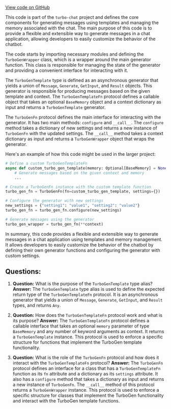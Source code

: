 [View code on GitHub](https://github.com/creatorrr/turbo-chat/blob/master/turbo_chat/types/generators.py)

This code is part of the `turbo-chat` project and defines the core components for generating messages using templates and managing the memory associated with the chat. The main purpose of this code is to provide a flexible and extensible way to generate messages in a chat application, allowing developers to easily customize the behavior of the chatbot.

The code starts by importing necessary modules and defining the `TurboGenWrapper` class, which is a wrapper around the main generator function. This class is responsible for managing the state of the generator and providing a convenient interface for interacting with it.

The `TurboGenTemplate` type is defined as an asynchronous generator that yields a union of `Message`, `Generate`, `GetInput`, and `Result` objects. This generator is responsible for producing messages based on the given template and context. The `TurboGenTemplateFn` protocol defines a callable object that takes an optional `BaseMemory` object and a context dictionary as input and returns a `TurboGenTemplate` generator.

The `TurboGenFn` protocol defines the main interface for interacting with the generator. It has two main methods: `configure` and `__call__`. The `configure` method takes a dictionary of new settings and returns a new instance of `TurboGenFn` with the updated settings. The `__call__` method takes a context dictionary as input and returns a `TurboGenWrapper` object that wraps the generator.

Here's an example of how this code might be used in the larger project:

```python
# Define a custom TurboGenTemplateFn
async def custom_turbo_gen_template(memory: Optional[BaseMemory] = None, **context) -> TurboGenTemplate:
    # Generate messages based on the given context and memory
    ...

# Create a TurboGenFn instance with the custom template function
turbo_gen_fn = TurboGenFn(fn=custom_turbo_gen_template, settings={})

# Configure the generator with new settings
new_settings = {"setting1": "value1", "setting2": "value2"}
turbo_gen_fn = turbo_gen_fn.configure(new_settings)

# Generate messages using the generator
turbo_gen_wrapper = turbo_gen_fn(**context)
```

In summary, this code provides a flexible and extensible way to generate messages in a chat application using templates and memory management. It allows developers to easily customize the behavior of the chatbot by defining their own generator functions and configuring the generator with custom settings.
## Questions: 
 1. **Question:** What is the purpose of the `TurboGenTemplate` type alias?
   **Answer:** The `TurboGenTemplate` type alias is used to define the expected return type of the `TurboGenTemplateFn` protocol. It is an asynchronous generator that yields a union of `Message`, `Generate`, `GetInput`, and `Result` types, and returns `Any`.

2. **Question:** How does the `TurboGenTemplateFn` protocol work and what is its purpose?
   **Answer:** The `TurboGenTemplateFn` protocol defines a callable interface that takes an optional `memory` parameter of type `BaseMemory` and any number of keyword arguments as context. It returns a `TurboGenTemplate` instance. This protocol is used to enforce a specific structure for functions that implement the TurboGen template functionality.

3. **Question:** What is the role of the `TurboGenFn` protocol and how does it interact with the `TurboGenTemplateFn` protocol?
   **Answer:** The `TurboGenFn` protocol defines an interface for a class that has a `TurboGenTemplateFn` function as its `fn` attribute and a dictionary as its `settings` attribute. It also has a `configure` method that takes a dictionary as input and returns a new instance of `TurboGenFn`. The `__call__` method of this protocol returns a `TurboGenWrapper` instance. This protocol is used to enforce a specific structure for classes that implement the TurboGen functionality and interact with the TurboGen template functions.